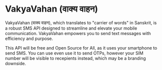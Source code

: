 # VakyaVahan (वाक्य वाहन) 

VakyaVahan (वाक्य वाहन), which translates to "carrier of words" in Sanskrit, is a robust SMS API designed to streamline and elevate your mobile communication. VakyaVahan empowers you to send text messages with efficiency and purpose.

This API will be free and Open Source for All, as it uses your smartphone to send SMS. You can use even use it to send OTPs, however your SIM number will be visible to recepients instead, which may be a branding downside.